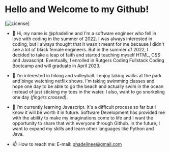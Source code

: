 # Hello and Welcome to my Github!

[![License](https://img.shields.io/badge/License-Miss_Busy_Bee_2.0-blue.svg)]


- 👋 Hi, my name is @phadeline and I'm a software engineer who fell in love with coding in the summer of 2022. I was always interested in coding, but I 
always thought that it wasn't meant for me because I didn't see a lot of black female engineers. But in the summer of 2022, I decided to take a leap of faith and started teaching myself HTML, CSS and Javascript. Eventually, I enrolled in Rutgers Coding Fullstack Coding Bootcamp and will graduate in April 2023. 

- 👀 I’m interested in hiking and volleyball. I enjoy taking walks at the park and binge watching netflix shows. I'm taking swimming classes and 
hope one day to be able to go the beach and actually swim in the ocean instead of just sticking my toes in the water. I also, want to go snorkeling 
one day (*fingers crossed*).
 
- 🌱 I’m currently learning Javascript. It's a difficult process so far but I know it will be worth it in future. Software Development 
has provided me with the ability to make my imaginations come to life and I want the opportunity to share that with everyone through Github. In the 
future, I want to expand my skills and learn other languages like Python and Java.


- 📫 How to reach me: E-mail: phadelinee@gmail.com

<!---
phadeline/phadeline is a ✨ special ✨ repository because its `README.md` (this file) appears on your GitHub profile.
You can click the Preview link to take a look at your changes.
--->
